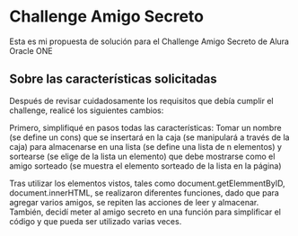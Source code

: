<h1><b>Challenge Amigo Secreto</b></h1>
<p>Esta es mi propuesta de solución para el Challenge Amigo Secreto de Alura Oracle ONE<p>
<h2>Sobre las características solicitadas</h2>
<p>Después de revisar cuidadosamente los requisitos que debía cumplir el challenge, realicé los siguientes cambios:<br></p>
<p>Primero, simplifiqué en pasos todas las características: Tomar un nombre (se define un cons) que se insertará en la caja (se manipulará a través de la caja)
para almacenarse en una lista (se define una lista de n elementos) y sortearse (se elige de la lista un elemento) que debe mostrarse como el amigo sorteado (se muestra 
el elemento sorteado de la lista en la página)<br></p>
<p>Tras utilizar los elementos vistos, tales como document.getElemmentByID, document.innerHTML, se realizaron diferentes funciones, dado
que para agregar varios amigos, se repiten las acciones de leer y almacenar. También, decidí meter al amigo secreto en una función para simplificar el código y 
que pueda ser utilizado varias veces. <br></p>

